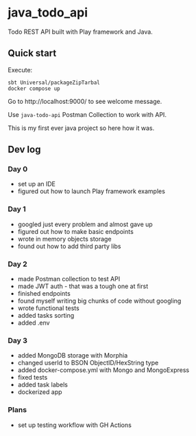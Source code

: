 # java_todo_api

Todo REST API built with Play framework and Java.

## Quick start
Execute:
```shell
sbt Universal/packageZipTarbal
docker compose up
```

Go to http://localhost:9000/ to see welcome message.

Use `java-todo-api` Postman Collection to work with API. 



This is my first ever java project so here how it was.

## Dev log

### Day 0

* set up an IDE
* figured out how to launch Play framework examples

### Day 1

* googled just every problem and almost gave up
* figured out how to make basic endpoints
* wrote in memory objects storage
* found out how to add third party libs

### Day 2

* made Postman collection to test API
* made JWT auth - that was a tough one at first
* finished endpoints
* found myself writing big chunks of code without googling
* wrote functional tests
* added tasks sorting
* added .env 

### Day 3

* added MongoDB storage with Morphia
* changed userId to BSON ObjectID/HexString type 
* added docker-compose.yml with Mongo and MongoExpress
* fixed tests
* added task labels
* dockerized app

### Plans

* set up testing workflow with GH Actions
